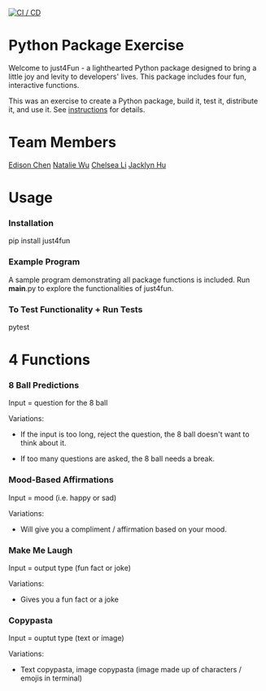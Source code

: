 [![CI / CD](https://github.com/software-students-spring2024/3-python-package-exercise-bestswe/actions/workflows/build.yaml/badge.svg)](https://github.com/software-students-spring2024/3-python-package-exercise-bestswe/actions/workflows/build.yaml)

# Python Package Exercise

Welcome to just4Fun - a lighthearted Python package designed to bring a little joy and levity to developers' lives. This package includes four fun, interactive functions.

This was an exercise to create a Python package, build it, test it, distribute it, and use it. See [instructions](./instructions.md) for details.

# Team Members

[Edison Chen](https://github.com/ebc5802)
[Natalie Wu](https://github.com/nawubyte)
[Chelsea Li](https://github.com/qiaoxixi1)
[Jacklyn Hu](https://github.com/Jacklyn22)

# Usage

### Installation
pip install just4fun

### Example Program
A sample program demonstrating all package functions is included. Run __main__.py to explore the functionalities of just4fun.

### To Test Functionality + Run Tests
pytest

# 4 Functions

### 8 Ball Predictions

Input = question for the 8 ball

Variations:

- If the input is too long, reject the question, the 8 ball doesn't want to think about it.

- If too many questions are asked, the 8 ball needs a break.

### Mood-Based Affirmations

Input = mood (i.e. happy or sad)

Variations:

- Will give you a compliment / affirmation based on your mood.

### Make Me Laugh

Input = output type (fun fact or joke)

Variations:

- Gives you a fun fact or a joke

### Copypasta

Input = ouptut type (text or image)

Variations:

- Text copypasta, image copypasta (image made up of characters / emojis in terminal)

